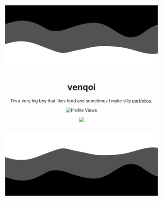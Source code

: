 
![Header](./header.png)

<h1 align="center">venqoi</h1>
<p align="center">I'm a very big boy that likes food and sometimes I make silly <a href="https://venqoi.lol">portfolios</a>.</p>
  <p align="center">
    <img src="https://komarev.com/ghpvc/?username=venqoi&style=for-the-badge&color=blueviolet" alt="Profile Views">
  </p>
</a>

<p align="center">
  <img src="https://lanyard.cnrad.dev/api/448570346845634572?borderRadius=20px&animated=true&idleMessage=venquissy%20isn%27t%20currently%20doing%20anything" />
  <br />
  <br />
</p>

![Footer](./footer.png)
